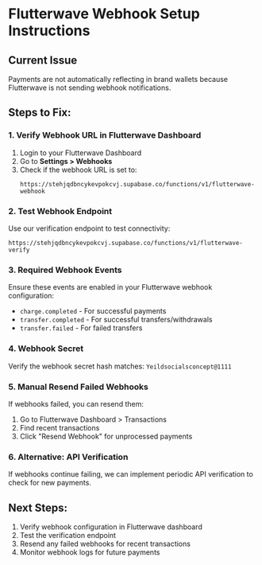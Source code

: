 # Flutterwave Webhook Setup Instructions

## Current Issue
Payments are not automatically reflecting in brand wallets because Flutterwave is not sending webhook notifications.

## Steps to Fix:

### 1. Verify Webhook URL in Flutterwave Dashboard
1. Login to your Flutterwave Dashboard
2. Go to **Settings > Webhooks**
3. Check if the webhook URL is set to:
   ```
   https://stehjqdbncykevpokcvj.supabase.co/functions/v1/flutterwave-webhook
   ```

### 2. Test Webhook Endpoint
Use our verification endpoint to test connectivity:
```
https://stehjqdbncykevpokcvj.supabase.co/functions/v1/flutterwave-verify
```

### 3. Required Webhook Events
Ensure these events are enabled in your Flutterwave webhook configuration:
- `charge.completed` - For successful payments
- `transfer.completed` - For successful transfers/withdrawals
- `transfer.failed` - For failed transfers

### 4. Webhook Secret
Verify the webhook secret hash matches: `Yeildsocialsconcept@1111`

### 5. Manual Resend Failed Webhooks
If webhooks failed, you can resend them:
1. Go to Flutterwave Dashboard > Transactions
2. Find recent transactions
3. Click "Resend Webhook" for unprocessed payments

### 6. Alternative: API Verification
If webhooks continue failing, we can implement periodic API verification to check for new payments.

## Next Steps:
1. Verify webhook configuration in Flutterwave dashboard
2. Test the verification endpoint
3. Resend any failed webhooks for recent transactions
4. Monitor webhook logs for future payments